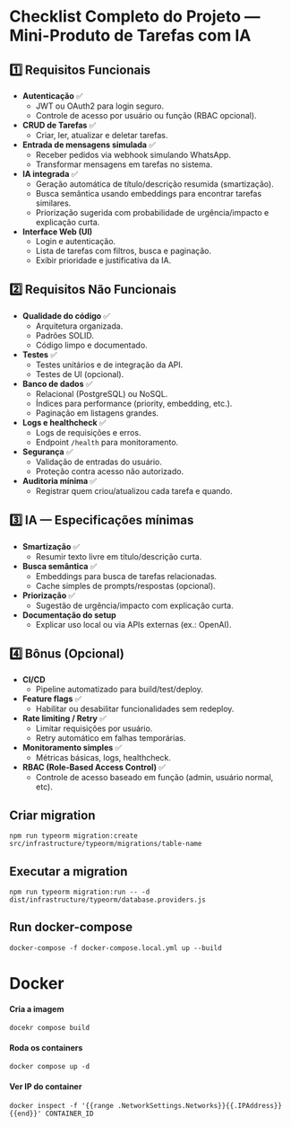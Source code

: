 # Checklist Completo do Projeto — Mini-Produto de Tarefas com IA

## 1️⃣ Requisitos Funcionais

- **Autenticação** ✅
  - JWT ou OAuth2 para login seguro.
  - Controle de acesso por usuário ou função (RBAC opcional).
- **CRUD de Tarefas** ✅
  - Criar, ler, atualizar e deletar tarefas.
- **Entrada de mensagens simulada** ✅
  - Receber pedidos via webhook simulando WhatsApp.
  - Transformar mensagens em tarefas no sistema.
- **IA integrada** ✅
  - Geração automática de título/descrição resumida (smartização).
  - Busca semântica usando embeddings para encontrar tarefas similares.
  - Priorização sugerida com probabilidade de urgência/impacto e explicação curta.
- **Interface Web (UI)**
  - Login e autenticação.
  - Lista de tarefas com filtros, busca e paginação.
  - Exibir prioridade e justificativa da IA.

## 2️⃣ Requisitos Não Funcionais

- **Qualidade do código** ✅
  - Arquitetura organizada.
  - Padrões SOLID.
  - Código limpo e documentado.
- **Testes** ✅
  - Testes unitários e de integração da API.
  - Testes de UI (opcional).
- **Banco de dados** ✅
  - Relacional (PostgreSQL) ou NoSQL.
  - Índices para performance (priority, embedding, etc.).
  - Paginação em listagens grandes.
- **Logs e healthcheck** ✅
  - Logs de requisições e erros.
  - Endpoint `/health` para monitoramento.
- **Segurança** ✅
  - Validação de entradas do usuário.
  - Proteção contra acesso não autorizado.
- **Auditoria mínima** ✅
  - Registrar quem criou/atualizou cada tarefa e quando.

## 3️⃣ IA — Especificações mínimas

- **Smartização** ✅
  - Resumir texto livre em título/descrição curta.
- **Busca semântica** ✅
  - Embeddings para busca de tarefas relacionadas.
  - Cache simples de prompts/respostas (opcional).
- **Priorização** ✅
  - Sugestão de urgência/impacto com explicação curta.
- **Documentação do setup**
  - Explicar uso local ou via APIs externas (ex.: OpenAI).

## 4️⃣ Bônus (Opcional)

- **CI/CD**
  - Pipeline automatizado para build/test/deploy.
- **Feature flags** ✅
  - Habilitar ou desabilitar funcionalidades sem redeploy.
- **Rate limiting / Retry** ✅
  - Limitar requisições por usuário.
  - Retry automático em falhas temporárias.
- **Monitoramento simples** ✅
  - Métricas básicas, logs, healthcheck.
- **RBAC (Role-Based Access Control)** ✅
  - Controle de acesso baseado em função (admin, usuário normal, etc).

## Criar migration

    npm run typeorm migration:create src/infrastructure/typeorm/migrations/table-name

## Executar a migration

    npm run typeorm migration:run -- -d dist/infrastructure/typeorm/database.providers.js

## Run docker-compose

    docker-compose -f docker-compose.local.yml up --build

# Docker

#### Cria a imagem

    docekr compose build

#### Roda os containers

    docker compose up -d

#### Ver IP do container

    docker inspect -f '{{range .NetworkSettings.Networks}}{{.IPAddress}}{{end}}' CONTAINER_ID

